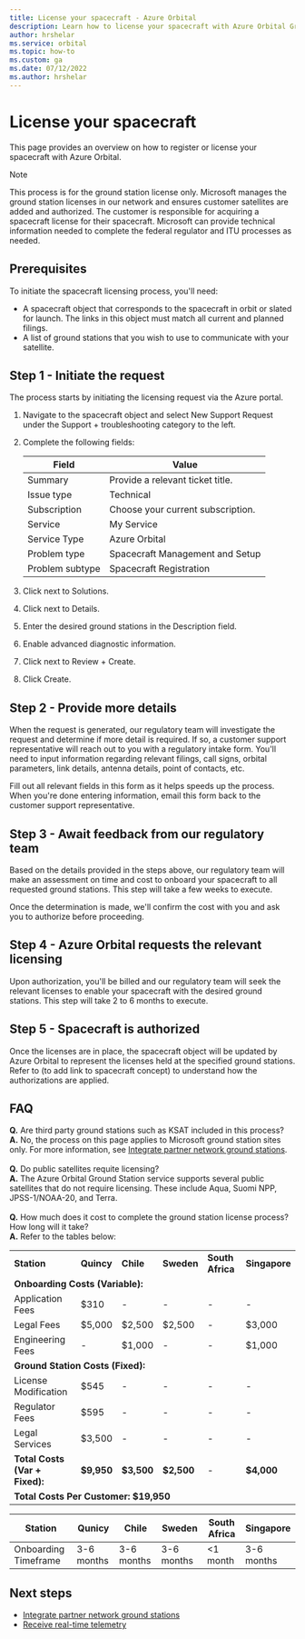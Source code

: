 ```yaml
---
title: License your spacecraft - Azure Orbital
description: Learn how to license your spacecraft with Azure Orbital Ground Station.
author: hrshelar
ms.service: orbital
ms.topic: how-to
ms.custom: ga
ms.date: 07/12/2022
ms.author: hrshelar
---
```


# License your spacecraft

This page provides an overview on how to register or license your spacecraft with Azure Orbital.

   > [!NOTE]
   > This process is for the ground station license only. Microsoft manages the ground station licenses in our network and ensures customer satellites are added and authorized. 
   > The customer is responsible for acquiring a spacecraft license for their spacecraft. Microsoft can provide technical information needed to complete the federal regulator and ITU processes as needed.

## Prerequisites 

To initiate the spacecraft licensing process, you'll need:

- A spacecraft object that corresponds to the spacecraft in orbit or slated for launch. The links in this object must match all current and planned filings.
- A list of ground stations that you wish to use to communicate with your satellite.

## Step 1 - Initiate the request

The process starts by initiating the licensing request via the Azure portal.

1. Navigate to the spacecraft object and select New Support Request under the Support + troubleshooting category to the left.
1. Complete the following fields:

   | **Field** | **Value** |
   | --- | --- |
   | Summary | Provide a relevant ticket title. |
   | Issue type | Technical |
   | Subscription | Choose your current subscription. |
   | Service |  My Service |
   | Service Type | Azure Orbital |
   | Problem type | Spacecraft Management and Setup |
   | Problem subtype | Spacecraft Registration |

1. Click next to Solutions.
1. Click next to Details.
1. Enter the desired ground stations in the Description field.
1. Enable advanced diagnostic information.
1. Click next to Review + Create.
1. Click Create.

## Step 2 - Provide more details

When the request is generated, our regulatory team will investigate the request and determine if more detail is required. If so, a customer support representative will reach out to you with a regulatory intake form. You'll need to input information regarding relevant filings, call signs, orbital parameters, link details, antenna details, point of contacts, etc.

Fill out all relevant fields in this form as it helps speeds up the process. When you're done entering information, email this form back to the customer support representative.

## Step 3 - Await feedback from our regulatory team

Based on the details provided in the steps above, our regulatory team will make an assessment on time and cost to onboard your spacecraft to all requested ground stations. This step will take a few weeks to execute.

Once the determination is made, we'll confirm the cost with you and ask you to authorize before proceeding.

## Step 4 - Azure Orbital requests the relevant licensing

Upon authorization, you'll be billed and our regulatory team will seek the relevant licenses to enable your spacecraft with the desired ground stations. This step will take 2 to 6 months to execute.

## Step 5 - Spacecraft is authorized

Once the licenses are in place, the spacecraft object will be updated by Azure Orbital to represent the licenses held at the specified ground stations. Refer to (to add link to spacecraft concept) to understand how the authorizations are applied.

## FAQ

**Q.** Are third party ground stations such as KSAT included in this process?
<br>
**A.** No, the process on this page applies to Microsoft ground station sites only. For more information, see [Integrate partner network ground stations](./partner-network-integration.md).
<br>
<br>
**Q.** Do public satellites requite licensing?
<br>
**A.** The Azure Orbital Ground Station service supports several public satellites that do not require licensing. These include Aqua, Suomi NPP, JPSS-1/NOAA-20, and Terra.
<br>
<br>
**Q.** How much does it cost to complete the ground station license process? How long will it take?
<br>
**A.** Refer to the tables below:
<br>

<table>
  <tr>
    <td><b>Station</b></td>
    <td><b>Quincy</b></td>
    <td><b>Chile</b></td>
    <td><b>Sweden</b></td>
    <td><b>South Africa</b></td>
    <td><b>Singapore</b></td>
  </tr>
  <tr>
      <td colspan="6"> <b> Onboarding Costs (Variable): </b> </td>
  </tr>
  <tr>
      <td>Application Fees</td>
      <td>$310</td>
      <td> - </td>
      <td> - </td>
      <td> - </td>
      <td> - </td>
  </tr>
  <tr>
      <td>Legal Fees</td>
      <td>$5,000</td>
      <td>$2,500</td>
      <td>$2,500</td>
      <td> - </td>
      <td>$3,000</td>
  </tr>
  <tr>
      <td>Engineering Fees</td>
      <td>-</td>
      <td>$1,000</td>
      <td>-</td>
      <td>-</td>
      <td>$1,000</td>
  </tr>  
  <tr>
      <td colspan="6"> <b> Ground Station Costs (Fixed): </b> </td>
  </tr>
  <tr>
      <td>License Modification</td>
      <td>$545</td>
      <td>-</td>
      <td>-</td>
      <td>-</td>
      <td>-</td>
  </tr>
  <tr>
      <td>Regulator Fees</td>
      <td>$595</td>
      <td>-</td>
      <td>-</td>
      <td>-</td>
      <td>-</td>
  </tr>
  <tr>
      <td>Legal Services</td>
      <td>$3,500</td>
      <td>-</td>
      <td>-</td>
      <td>-</td>
      <td>-</td>
  </tr>
  <tr>
      <td><b>Total Costs (Var + Fixed):</b> </td>
      <td> <b> $9,950 </b> </td>
      <td> <b> $3,500 </b> </td>
      <td> <b> $2,500 </b> </td>
      <td>-</td>
      <td> <b> $4,000 </b> </td>
  </tr>
  <tr>
    <td colspan="6"> <b> Total Costs Per Customer: $19,950 </b> </td>
  </tr>
</table>

| **Station** | **Qunicy** | **Chile** | **Sweden** | **South Africa** | **Singapore** |
| ----------- | ---------- | --------- | ---------- | ---------------- | ------------- |
| Onboarding Timeframe | 3-6 months | 3-6 months | 3-6 months | <1 month | 3-6 months |


## Next steps
- [Integrate partner network ground stations](./partner-network-integration.md)
- [Receive real-time telemetry](receive-real-time-telemetry.md)
